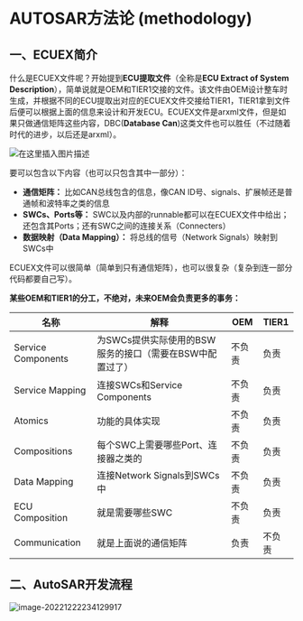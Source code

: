 # AUTOSAR方法论 (methodology)

## 一、ECUEX简介

什么是ECUEX文件呢？开始提到**ECU提取文件**（全称是**ECU Extract of System Description**），简单说就是OEM和TIER1交接的文件。该文件由OEM设计整车时生成，并根据不同的ECU提取出对应的ECUEX文件交接给TIER1，TIER1拿到文件后便可以根据上面的信息来设计和开发ECU。ECUEX文件是arxml文件，但是如果只做通信矩阵这些内容，DBC(**Database Can**)这类文件也可以胜任（不过随着时代的进步，以后还是arxml）。

![在这里插入图片描述](https://imgs-1251682926.cos.ap-shanghai.myqcloud.com/autosar/202212222330011.png)

要可以包含以下内容（也可以只包含其中一部分）：

- **通信矩阵：** 比如CAN总线包含的信息，像CAN ID号、signals、扩展帧还是普通帧和波特率之类的信息
- **SWCs、Ports等：** SWC以及内部的runnable都可以在ECUEX文件中给出；还包含其Ports；还有SWC之间的连接关系（Connecters）
- **数据映射（Data Mapping）：** 将总线的信号（Network Signals）映射到SWCs中





ECUEX文件可以很简单（简单到只有通信矩阵），也可以很复杂（复杂到连一部分代码都要自己写）。

**某些OEM和TIER1的分工，不绝对，未来OEM会负责更多的事务：**

| 名称               | 解释                                                     | OEM    | TIER1  |
  | ------------------ | -------------------------------------------------------- | ------ | ------ |
  | Service Components | 为SWCs提供实际使用的BSW服务的接口（需要在BSW中配置过了） | 不负责 | 负责   |
  | Service Mapping    | 连接SWCs和Service Components                             | 不负责 | 负责   |
  | Atomics            | 功能的具体实现                                           | 不负责 | 负责   |
  | Compositions       | 每个SWC上需要哪些Port、连接器之类的                      | 不负责 | 负责   |
  | Data Mapping       | 连接Network Signals到SWCs中                              | 不负责 | 负责   |
  | ECU Composition    | 就是需要哪些SWC                                          | 不负责 | 负责   |
  | Communication      | 就是上面说的通信矩阵                                     | 负责   | 不负责 |



## 二、AutoSAR开发流程

![image-20221222234129917](https://imgs-1251682926.cos.ap-shanghai.myqcloud.com/autosar/202212222341969.png)
